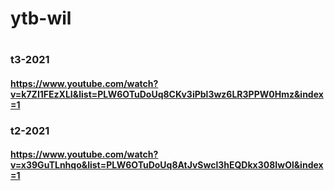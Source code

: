 # ytb-wil
#
#
#
#
### t3-2021
#### https://www.youtube.com/watch?v=k7ZI1FEzXLI&list=PLW6OTuDoUq8CKv3iPbl3wz6LR3PPW0Hmz&index=1
###
### t2-2021
#### https://www.youtube.com/watch?v=x39GuTLnhqo&list=PLW6OTuDoUq8AtJvSwcl3hEQDkx308IwOl&index=1


